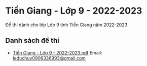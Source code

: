 # Tiền Giang - Lớp 9 - 2022-2023

Đề thi dành cho lớp Lớp 9 tỉnh Tiền Giang năm 2022-2023

## Danh sách đề thi

- [Tiền Giang - Lớp 9 - 2022-2023.pdf](Tiền%20Giang%20-%20Lớp%209%20-%202022-2023.pdf)
Email: leduchuy0906336993@gmail.com

